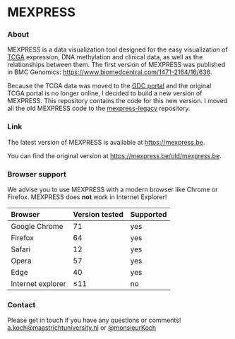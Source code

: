MEXPRESS
========

### About

MEXPRESS is a data visualization tool designed for the easy visualization of [TCGA](https://tcga-data.nci.nih.gov/tcga/) expression, DNA methylation and clinical data, as well as the relationships between them. The first version of MEXPRESS was published in BMC Genomics: https://www.biomedcentral.com/1471-2164/16/636.

Because the TCGA data was moved to the [GDC portal](https://gdc.cancer.gov/) and the original TCGA portal is no longer online, I decided to build a new version of MEXPRESS. This repository contains the code for this new version. I moved all the old MEXPRESS code to the [mexpress-legacy](https://github.com/akoch8/mexpress-legacy) repository.

### Link

The latest version of MEXPRESS is available at https://mexpress.be.

You can find the original version at https://mexpress.be/old/mexpress.be.

### Browser support

We advise you to use MEXPRESS with a modern browser like Chrome or Firefox. MEXPRESS does __not__ work in Internet Explorer!

| Browser | Version tested | Supported |
| :--- | :--- | :--- |
| Google Chrome | 71 | yes |
| Firefox | 64 | yes |
| Safari | 12 | yes |
| Opera | 57 | yes |
| Edge | 40 | yes |
| Internet explorer | &le;11 | no |

### Contact

Please get in touch if you have any questions or comments! a.koch@maastrichtuniversity.nl or [@monsieurKoch](https://twitter.com/monsieurKoch)

